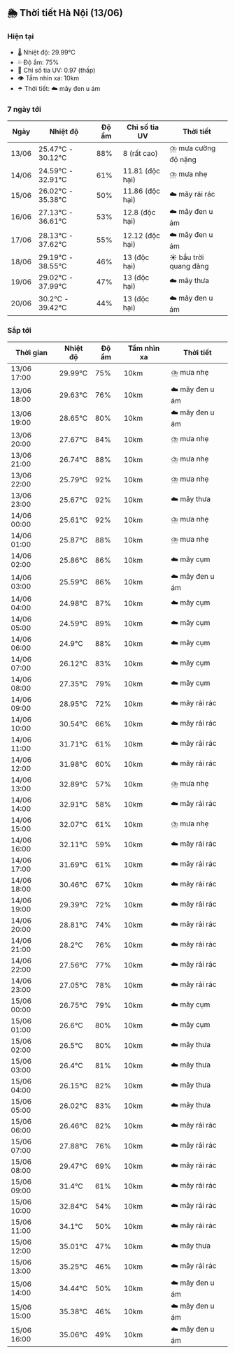 ## 🌦️ Thời tiết Hà Nội (13/06)

### Hiện tại

- 🌡️ Nhiệt độ: 29.99℃
- 💦 Độ ẩm: 75%
- 🌟 Chỉ số tia UV: 0.97 (thấp)
- 👁️ Tầm nhìn xa: 10km
- ☂️ Thời tiết: ☁️ mây đen u ám

### 7 ngày tới

| Ngày | Nhiệt độ | Độ ẩm | Chỉ số tia UV | Thời tiết |
| --- | --- | --- | --- | --- |
| 13/06 | 25.47℃ - 30.12℃ | 88% | 8 (rất cao) | ⛈️ mưa cường độ nặng |
| 14/06 | 24.59℃ - 32.91℃ | 61% | 11.81 (độc hại) | ⛈️ mưa nhẹ |
| 15/06 | 26.02℃ - 35.38℃ | 50% | 11.86 (độc hại) | ☁️ mây rải rác |
| 16/06 | 27.13℃ - 36.61℃ | 53% | 12.8 (độc hại) | ☁️ mây đen u ám |
| 17/06 | 28.13℃ - 37.62℃ | 55% | 12.12 (độc hại) | ☁️ mây đen u ám |
| 18/06 | 29.19℃ - 38.55℃ | 46% | 13 (độc hại) | ☀️ bầu trời quang đãng |
| 19/06 | 29.02℃ - 37.99℃ | 47% | 13 (độc hại) | ☁️ mây thưa |
| 20/06 | 30.2℃ - 39.42℃ | 44% | 13 (độc hại) | ☁️ mây đen u ám |

### Sắp tới

| Thời gian | Nhiệt độ | Độ ẩm | Tầm nhìn xa | Thời tiết |
| --- | --- | --- | --- | --- |
| 13/06 17:00 | 29.99℃ | 75% | 10km | ⛈️ mưa nhẹ |
| 13/06 18:00 | 29.63℃ | 76% | 10km | ☁️ mây đen u ám |
| 13/06 19:00 | 28.65℃ | 80% | 10km | ☁️ mây đen u ám |
| 13/06 20:00 | 27.67℃ | 84% | 10km | ⛈️ mưa nhẹ |
| 13/06 21:00 | 26.74℃ | 88% | 10km | ⛈️ mưa nhẹ |
| 13/06 22:00 | 25.79℃ | 92% | 10km | ⛈️ mưa nhẹ |
| 13/06 23:00 | 25.67℃ | 92% | 10km | ☁️ mây thưa |
| 14/06 00:00 | 25.61℃ | 92% | 10km | ⛈️ mưa nhẹ |
| 14/06 01:00 | 25.87℃ | 88% | 10km | ⛈️ mưa nhẹ |
| 14/06 02:00 | 25.86℃ | 86% | 10km | ☁️ mây cụm |
| 14/06 03:00 | 25.59℃ | 86% | 10km | ☁️ mây đen u ám |
| 14/06 04:00 | 24.98℃ | 87% | 10km | ☁️ mây cụm |
| 14/06 05:00 | 24.59℃ | 89% | 10km | ☁️ mây cụm |
| 14/06 06:00 | 24.9℃ | 88% | 10km | ☁️ mây cụm |
| 14/06 07:00 | 26.12℃ | 83% | 10km | ☁️ mây cụm |
| 14/06 08:00 | 27.35℃ | 79% | 10km | ☁️ mây cụm |
| 14/06 09:00 | 28.95℃ | 72% | 10km | ☁️ mây rải rác |
| 14/06 10:00 | 30.54℃ | 66% | 10km | ☁️ mây rải rác |
| 14/06 11:00 | 31.71℃ | 61% | 10km | ☁️ mây rải rác |
| 14/06 12:00 | 31.98℃ | 60% | 10km | ☁️ mây rải rác |
| 14/06 13:00 | 32.89℃ | 57% | 10km | ⛈️ mưa nhẹ |
| 14/06 14:00 | 32.91℃ | 58% | 10km | ☁️ mây rải rác |
| 14/06 15:00 | 32.07℃ | 61% | 10km | ⛈️ mưa nhẹ |
| 14/06 16:00 | 32.11℃ | 59% | 10km | ☁️ mây rải rác |
| 14/06 17:00 | 31.69℃ | 61% | 10km | ☁️ mây rải rác |
| 14/06 18:00 | 30.46℃ | 67% | 10km | ☁️ mây rải rác |
| 14/06 19:00 | 29.39℃ | 72% | 10km | ☁️ mây rải rác |
| 14/06 20:00 | 28.81℃ | 74% | 10km | ☁️ mây rải rác |
| 14/06 21:00 | 28.2℃ | 76% | 10km | ☁️ mây rải rác |
| 14/06 22:00 | 27.56℃ | 77% | 10km | ☁️ mây rải rác |
| 14/06 23:00 | 27.05℃ | 78% | 10km | ☁️ mây rải rác |
| 15/06 00:00 | 26.75℃ | 79% | 10km | ☁️ mây cụm |
| 15/06 01:00 | 26.6℃ | 80% | 10km | ☁️ mây cụm |
| 15/06 02:00 | 26.5℃ | 80% | 10km | ☁️ mây thưa |
| 15/06 03:00 | 26.4℃ | 81% | 10km | ☁️ mây thưa |
| 15/06 04:00 | 26.15℃ | 82% | 10km | ☁️ mây thưa |
| 15/06 05:00 | 26.02℃ | 83% | 10km | ☁️ mây thưa |
| 15/06 06:00 | 26.46℃ | 82% | 10km | ☁️ mây rải rác |
| 15/06 07:00 | 27.88℃ | 76% | 10km | ☁️ mây rải rác |
| 15/06 08:00 | 29.47℃ | 69% | 10km | ☁️ mây rải rác |
| 15/06 09:00 | 31.4℃ | 61% | 10km | ☁️ mây rải rác |
| 15/06 10:00 | 32.84℃ | 54% | 10km | ☁️ mây rải rác |
| 15/06 11:00 | 34.1℃ | 50% | 10km | ☁️ mây rải rác |
| 15/06 12:00 | 35.01℃ | 47% | 10km | ☁️ mây thưa |
| 15/06 13:00 | 35.25℃ | 46% | 10km | ☁️ mây rải rác |
| 15/06 14:00 | 34.44℃ | 50% | 10km | ☁️ mây đen u ám |
| 15/06 15:00 | 35.38℃ | 46% | 10km | ☁️ mây đen u ám |
| 15/06 16:00 | 35.06℃ | 49% | 10km | ☁️ mây đen u ám |
